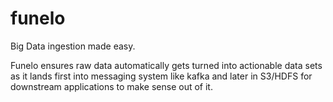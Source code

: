 # funelo
Big Data ingestion made easy.


Funelo ensures raw data automatically gets turned into actionable data sets as it lands first into messaging system like kafka and later in S3/HDFS for downstream applications to make sense out of it.
